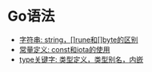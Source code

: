 # Go语法

- [字符串: string，[]rune和[]byte的区别](./string-and-rune/string_and_rune.go)
- [常量定义: const和iota的使用](./const-and-iota/const_and_iota.go)
- [type关键字: 类型定义，类型别名，内嵌](./type/type.go)